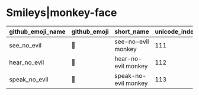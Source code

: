 # Smileys|monkey-face

|github_emoji_name|github_emoji|short_name|unicode_index|
|---|---|---|---|
|see_no_evil|:see_no_evil:|see-no-evil monkey|111|
|hear_no_evil|:hear_no_evil:|hear-no-evil monkey|112|
|speak_no_evil|:speak_no_evil:|speak-no-evil monkey|113|
